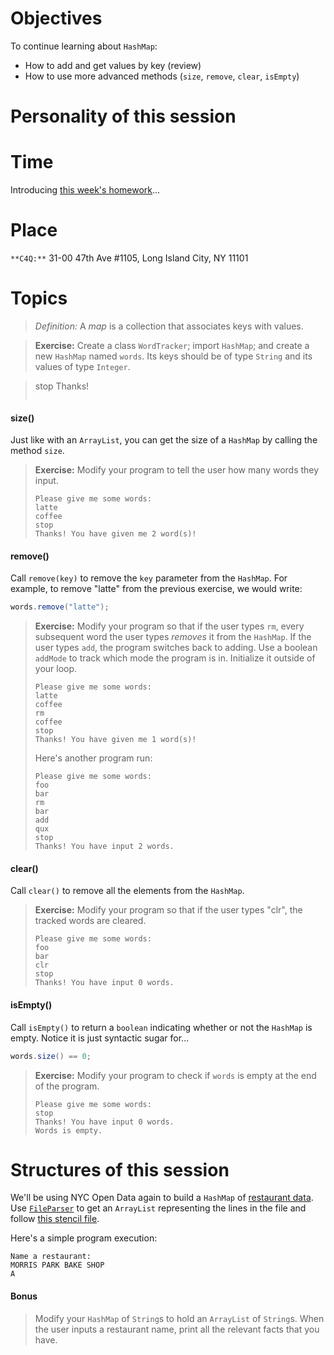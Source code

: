 # Objectives

To continue learning about `HashMap`:
- How to add and get values by key (review)
- How to use more advanced methods (`size`, `remove`, `clear`, `isEmpty`)

# Personality of this session

# Time

Introducing [this week's homework](https://github.com/accesscode-2-1/unit-0/issues/6)...

# Place

`**C4Q:**` 31-00 47th Ave #1105, Long Island City, NY 11101


# Topics
> *Definition:* A *map* is a collection that associates keys with values.

> **Exercise:** Create a class `WordTracker`; import `HashMap`; and create a new `HashMap` named `words`. Its keys should be of type `String` and its values of type `Integer`.


> stop
> Thanks!
> ```



#### size()

Just like with an `ArrayList`, you can get the size of a `HashMap` by calling the method `size`.

> **Exercise:** Modify your program to tell the user how many words they input.
> ```
> Please give me some words:
> latte
> coffee
> stop
> Thanks! You have given me 2 word(s)!
> ```

#### remove()

Call `remove(key)` to remove the `key` parameter from the `HashMap`. For example, to remove "latte" from the previous exercise, we would write:

```java
words.remove("latte");
```

> **Exercise:** Modify your program so that if the user types `rm`, every subsequent word the user types *removes* it from the `HashMap`. If the user types `add`, the program switches back to adding. Use a boolean `addMode` to track which mode the program is in. Initialize it outside of your loop. 
> ```
> Please give me some words:
> latte
> coffee
> rm
> coffee
> stop
> Thanks! You have given me 1 word(s)!
> ```
> Here's another program run:
> ```
> Please give me some words:
> foo
> bar
> rm
> bar
> add
> qux
> stop
> Thanks! You have input 2 words.
> ```

#### clear()

Call `clear()` to remove all the elements from the `HashMap`.

> **Exercise:** Modify your program so that if the user types "clr", the tracked words are cleared.
> ```
> Please give me some words:
> foo
> bar
> clr
> stop
> Thanks! You have input 0 words.
> ```

#### isEmpty()

Call `isEmpty()` to return a `boolean` indicating whether or not the `HashMap` is empty. Notice it is just syntactic sugar for...

```java
words.size() == 0;
```

> **Exercise:** Modify your program to check if `words` is empty at the end of the program. 
> ```
> Please give me some words:
> stop
> Thanks! You have input 0 words.
> Words is empty.
> ```


# Structures of this session

We'll be using NYC Open Data again to build a `HashMap` of [restaurant data](https://data.cityofnewyork.us/Health/DOHMH-New-York-City-Restaurant-Inspection-Results/xx67-kt59). Use [`FileParser`](in-class%20exercise%20solutions/RestaurantFacts/FileParser.java) to get an `ArrayList` representing the lines in the file and follow [this stencil file](in-class%20exercise%20solutions/RestaurantFacts/RestaurantFacts.java).

Here's a simple program execution:

```
Name a restaurant:
MORRIS PARK BAKE SHOP
A
```

#### Bonus
> Modify your `HashMap` of `String`s to hold an `ArrayList` of `String`s. When the user inputs a restaurant name, print all the relevant facts that you have.
